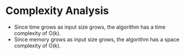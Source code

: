 # Complexity Analysis

- Since time grows as input size grows, the algorithm has a time complexity of O(k).
- Since memory grows as input size grows, the algorithm has a space complexity of O(k).

